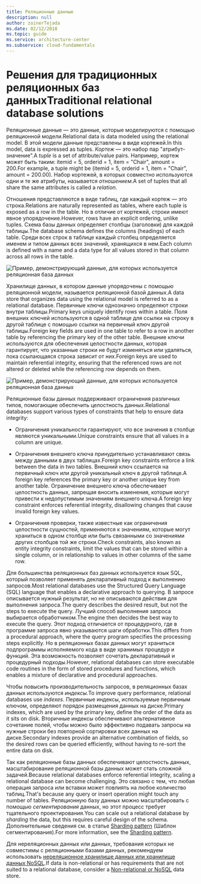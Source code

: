 ```yaml
---
title: Реляционные данные
description: null
author: zoinerTejada
ms.date: 02/12/2018
ms.topic: guide
ms.service: architecture-center
ms.subservice: cloud-fundamentals
---
```


# <a name="traditional-relational-database-solutions"></a><span data-ttu-id="50492-102">Решения для традиционных реляционных баз данных</span><span class="sxs-lookup"><span data-stu-id="50492-102">Traditional relational database solutions</span></span>

<span data-ttu-id="50492-103">Реляционные данные — это данные, которые моделируются с помощью реляционной модели.</span><span class="sxs-lookup"><span data-stu-id="50492-103">Relational data is data modeled using the relational model.</span></span> <span data-ttu-id="50492-104">В этой модели данные представлены в виде кортежей.</span><span class="sxs-lookup"><span data-stu-id="50492-104">In this model, data is expressed as tuples.</span></span> <span data-ttu-id="50492-105">*Кортеж* — это набор пар "атрибут-значение".</span><span class="sxs-lookup"><span data-stu-id="50492-105">A *tuple* is a set of attribute/value pairs.</span></span> <span data-ttu-id="50492-106">Например, кортеж может быть таким: itemid = 5, orderid = 1, item = "Chair", amount = 200.</span><span class="sxs-lookup"><span data-stu-id="50492-106">For example, a tuple might be (itemid = 5, orderid = 1, item = "Chair", amount = 200.00).</span></span> <span data-ttu-id="50492-107">Набор кортежей, в которых совместно используются одни и те же атрибуты, называется *отношением*.</span><span class="sxs-lookup"><span data-stu-id="50492-107">A set of tuples that all share the same attributes is called a *relation*.</span></span>

<span data-ttu-id="50492-108">Отношения представляются в виде таблиц, где каждый кортеж — это строка.</span><span class="sxs-lookup"><span data-stu-id="50492-108">Relations are naturally represented as tables, where each tuple is exposed as a row in the table.</span></span> <span data-ttu-id="50492-109">Но в отличие от кортежей, строки имеют явное упорядочение.</span><span class="sxs-lookup"><span data-stu-id="50492-109">However, rows have an explicit ordering, unlike tuples.</span></span> <span data-ttu-id="50492-110">Схема базы данных определяет столбцы (заголовки) для каждой таблицы.</span><span class="sxs-lookup"><span data-stu-id="50492-110">The database schema defines the columns (headings) of each table.</span></span> <span data-ttu-id="50492-111">Среди всех строк в таблице каждый столбец определяется именем и типом данных всех значений, хранящихся в нем.</span><span class="sxs-lookup"><span data-stu-id="50492-111">Each column is defined with a name and a data type for all values stored in that column across all rows in the table.</span></span>

![Пример, демонстрирующий данные, для которых используется реляционная база данных](../images/example-relational.png)

<span data-ttu-id="50492-113">Хранилище данных, в котором данные упорядочены с помощью реляционной модели, называется реляционной базой данных.</span><span class="sxs-lookup"><span data-stu-id="50492-113">A data store that organizes data using the relational model is referred to as a relational database.</span></span> <span data-ttu-id="50492-114">Первичные ключи однозначно определяют строки внутри таблицы.</span><span class="sxs-lookup"><span data-stu-id="50492-114">Primary keys uniquely identify rows within a table.</span></span> <span data-ttu-id="50492-115">Поля внешних ключей используются в одной таблице для ссылки на строку в другой таблице с помощью ссылки на первичный ключ другой таблицы.</span><span class="sxs-lookup"><span data-stu-id="50492-115">Foreign key fields are used in one table to refer to a row in another table by referencing the primary key of the other table.</span></span> <span data-ttu-id="50492-116">Внешние ключи используются для обеспечения целостности данных, которая гарантирует, что указанные строки не будут изменяться или удаляться, пока ссылающаяся строка зависит от них.</span><span class="sxs-lookup"><span data-stu-id="50492-116">Foreign keys are used to maintain referential integrity, ensuring that the referenced rows are not altered or deleted while the referencing row depends on them.</span></span>

![Пример, демонстрирующий данные, для которых используется реляционная база данных](../images/example-relational2.png)

<span data-ttu-id="50492-118">Реляционные базы данных поддерживают ограничения различных типов, помогающие обеспечить целостность данных.</span><span class="sxs-lookup"><span data-stu-id="50492-118">Relational databases support various types of constraints that help to ensure data integrity:</span></span>

- <span data-ttu-id="50492-119">Ограничения уникальности гарантируют, что все значения в столбце являются уникальными.</span><span class="sxs-lookup"><span data-stu-id="50492-119">Unique constraints ensure that all values in a column are unique.</span></span>

- <span data-ttu-id="50492-120">Ограничения внешнего ключа принудительно устанавливают связь между данными в двух таблицах.</span><span class="sxs-lookup"><span data-stu-id="50492-120">Foreign key constraints enforce a link between the data in two tables.</span></span> <span data-ttu-id="50492-121">Внешний ключ ссылается на первичный ключ или другой уникальный ключ в другой таблице.</span><span class="sxs-lookup"><span data-stu-id="50492-121">A foreign key references the primary key or another unique key from another table.</span></span> <span data-ttu-id="50492-122">Ограничение внешнего ключа обеспечивает целостность данных, запрещая вносить изменения, которые могут привести к недопустимым значениям внешнего ключа.</span><span class="sxs-lookup"><span data-stu-id="50492-122">A foreign key constraint enforces referential integrity, disallowing changes that cause invalid foreign key values.</span></span>

- <span data-ttu-id="50492-123">Ограничения проверки, также известные как ограничения целостности сущностей, применяются к значениям, которые могут храниться в одном столбце или быть связанными со значениями других столбцов той же строки.</span><span class="sxs-lookup"><span data-stu-id="50492-123">Check constraints, also known as entity integrity constraints, limit the values that can be stored within a single column, or in relationship to values in other columns of the same row.</span></span>

<span data-ttu-id="50492-124">Для большинства реляционных баз данных используется язык SQL, который позволяет применять декларативный подход к выполнению запросов.</span><span class="sxs-lookup"><span data-stu-id="50492-124">Most relational databases use the Structured Query Language (SQL) language that enables a declarative approach to querying.</span></span> <span data-ttu-id="50492-125">В запросе описывается нужный результат, но не описываются действия для выполнения запроса.</span><span class="sxs-lookup"><span data-stu-id="50492-125">The query describes the desired result, but not the steps to execute the query.</span></span> <span data-ttu-id="50492-126">Лучший способ выполнения запроса выбирается обработчиком.</span><span class="sxs-lookup"><span data-stu-id="50492-126">The engine then decides the best way to execute the query.</span></span> <span data-ttu-id="50492-127">Этот подход отличается от процедурного, где в программе запроса явно указываются шаги обработки.</span><span class="sxs-lookup"><span data-stu-id="50492-127">This differs from a procedural approach, where the query program specifies the processing steps explicitly.</span></span> <span data-ttu-id="50492-128">Но в реляционных базах данных могут храниться подпрограммы исполняемого кода в виде хранимых процедур и функций. Эта возможность позволяет сочетать декларативный и процедурный подходы.</span><span class="sxs-lookup"><span data-stu-id="50492-128">However, relational databases can store executable code routines in the form of stored procedures and functions, which enables a mixture of declarative and procedural approaches.</span></span>

<span data-ttu-id="50492-129">Чтобы повысить производительность запросов, в реляционных базах данных используются *индексы*.</span><span class="sxs-lookup"><span data-stu-id="50492-129">To improve query performance, relational databases use *indexes*.</span></span> <span data-ttu-id="50492-130">Первичные индексы, используемые первичным ключом, определяют порядок размещения данных на диске.</span><span class="sxs-lookup"><span data-stu-id="50492-130">Primary indexes, which are used by the primary key, define the order of the data as it sits on disk.</span></span> <span data-ttu-id="50492-131">Вторичные индексы обеспечивают альтернативное сочетание полей, чтобы можно было эффективно подавать запросы на нужные строки без повторной сортировки всех данных на диске.</span><span class="sxs-lookup"><span data-stu-id="50492-131">Secondary indexes provide an alternative combination of fields, so the desired rows can be queried efficiently, without having to re-sort the entire data on disk.</span></span>

<span data-ttu-id="50492-132">Так как реляционные базы данных обеспечивают целостность данных, масштабирование реляционной базы данных может стать сложной задачей.</span><span class="sxs-lookup"><span data-stu-id="50492-132">Because relational databases enforce referential integrity, scaling a relational database can become challenging.</span></span> <span data-ttu-id="50492-133">Это связано с тем, что любая операция запроса или вставки может повлиять на любое количество таблиц.</span><span class="sxs-lookup"><span data-stu-id="50492-133">That's because any query or insert operation might touch any number of tables.</span></span> <span data-ttu-id="50492-134">Реляционную базу данных можно масштабировать с помощью *сегментирования* данных, но этот процесс требует тщательного проектирования.</span><span class="sxs-lookup"><span data-stu-id="50492-134">You can scale out a relational database by *sharding* the data, but this requires careful design of the schema.</span></span> <span data-ttu-id="50492-135">Дополнительные сведения см. в статье [Sharding pattern](../../patterns/sharding.md) (Шаблон сегментирования).</span><span class="sxs-lookup"><span data-stu-id="50492-135">For more information, see the [Sharding pattern](../../patterns/sharding.md).</span></span>

<span data-ttu-id="50492-136">Для нереляционных данных или данных, требования которых не совместимы с реляционными базами данных, рекомендуем использовать [нереляционное хранилище данных или хранилище данных NoSQL](../big-data/non-relational-data.md).</span><span class="sxs-lookup"><span data-stu-id="50492-136">If data is non-relational or has requirements that are not suited to a relational database, consider a [Non-relational or NoSQL](../big-data/non-relational-data.md) data store.</span></span>

